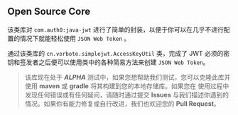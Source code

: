 ## Open Source Core

该类库对 `com.auth0:java-jwt` 进行了简单的封装，以便于你可以在几乎不进行配置的情况下就能轻松使用 `JSON Web Token` 。

通过该类库的 `cn.vorbote.simplejwt.AccessKeyUtil` 类，完成了 JWT 必须的密钥和签发者之后便可以使用类中的各种简易方法来创建 
`JSON Web Token`。

> 该库现在处于 **_ALPHA_** 测试中，如果您想帮助我们测试，您可以克隆此库并使用 **maven** 或 **gradle** 将其构建到您的本地存储库。如果您在
> 使用过程中发现任何错误或有任何疑问，请随时通过提交 **Issues** 与我们描述你遇到的情况。如果你有能力修复或自行改进，我们也欢迎您的 
> **Pull Request**。